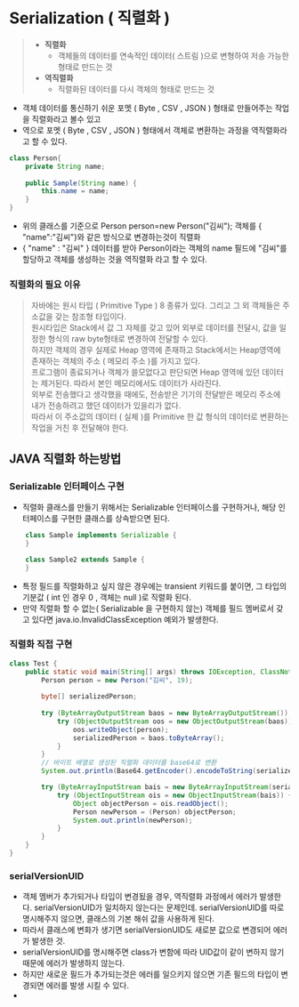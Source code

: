 # Serialization ( 직렬화 )

> - **직렬화**
>   -  객체들의 데이터를 연속적인 데이터( 스트림 )으로 변형하여 저송 가능한 형태로 만드는 것
> - **역직렬화**
>   -  직렬화된 데이터를 다시 객체의 형태로 만드는 것

- 객체 데이터를 통신하기 쉬운 포멧 ( Byte , CSV , JSON ) 형태로 만들어주는 작업을 직렬화라고 볼수 있고
-  역으로 포멧 ( Byte , CSV , JSON ) 형태에서 객체로 변환하는 과정을 역직렬화라고 할 수 있다.

```java
class Person{
	private String name;
    
    public Sample(String name) {
        this.name = name;
    }
}

```
- 위의 클래스를 기준으로 Person person=new Person("김씨"); 객체를 { "name":"김씨"}와 같은 방식으로 변경하는것이 직렬화
- { "name" : "김씨" } 데이터를 받아 Person이라는 객체의 name 필드에 "김씨"를 할당하고 객체를 생성하는 것을 역직렬화 라고 할 수 있다.


### 직렬화의 필요 이유
> 자바에는 원시 타입 ( Primitive Type ) 8 종류가 있다. 그리고 그 외 객체들은 주소값을 갖는 참조형 타입이다. <br/>
> 원시타입은 Stack에서 값 그 자체를 갖고 있어 외부로 데이터를 전달시, 값을 일정한 형식의 raw byte형태로 변경하여 전달할 수 있다.<br/>
> 하지만 객체의 경우 실제로 Heap 영역에 존재하고 Stack에서는 Heap영역에 존재하는 객체의 주소 ( 메모리 주소 )를 가지고 있다.<br/>
> 프로그램이 종료되거나 객체가 쓸모없다고 판단되면 Heap 영역에 있던 데이터는 제거된다. 따라서 본인 메모리에서도 데이터가 사라진다.<br/>
> 외부로 전송했다고 생각했을 때에도, 전송받은 기기의 전달받은 메모리 주소에 내가 전송하려고 했던 데이터가 있을리가 없다.<br/>
> 따라서 이 주소값의 데이터 ( 실체 )를 Primitive 한 값 형식의 데이터로 변환하는 작업을 거친 후 전달해야 한다.



## JAVA 직렬화 하는방법

### Serializable 인터페이스 구현
- 직렬화 클래스를 만들기 위해서는 Serializable 인터페이스를 구현하거나, 해당 인터페이스를 구현한 클래스를 상속받으면 된다. 
```java
    class Sample implements Serializable {
    }

    class Sample2 extends Sample {
    }    
```
- 특정 필드를 직렬화하고 싶지 않은 경우에는 transient 키워드를 붙이면, 그 타입의 기분값 ( int 인 경우 0 , 객체는 null )로 직렬화 된다.
- 만약 직렬화 할 수 없는( Serializable 을 구현하지 않는) 객체를 필드 멤버로서 갖고 있다면 java.io.InvalidClassException 예외가 발생한다.


### 직렬화 직접 구현
```java
class Test {
    public static void main(String[] args) throws IOException, ClassNotFoundException {
        Person person = new Person("김씨", 19);
        
        byte[] serializedPerson;
        
        try (ByteArrayOutputStream baos = new ByteArrayOutputStream()) {
            try (ObjectOutputStream oos = new ObjectOutputStream(baos)) {
                oos.writeObject(person);
                serializedPerson = baos.toByteArray();
            }
        }
        // 바이트 배열로 생성된 직렬화 데이터를 base64로 변환
        System.out.println(Base64.getEncoder().encodeToString(serializedPerson));

        try (ByteArrayInputStream bais = new ByteArrayInputStream(serializedPerson)) {
            try (ObjectInputStream ois = new ObjectInputStream(bais)) {
                Object objectPerson = ois.readObject();
                Person newPerson = (Person) objectPerson;
                System.out.println(newPerson);
            }
        }
    }
}
```



### serialVersionUID
- 객체 멤버가 추가되거나 타입이 변경됬을 경우, 역직렬화 과정에서 에러가 발생한다. serialVersionUID가 일치하지 않는다는 문제인데.
serialVersionUID를 따로 명시해주지 않으면, 클래스의 기본 해쉬 값을 사용하게 된다.
- 따라서 클래스에 변화가 생기면 serialVersionUID도 새로분 값으로 변경되어 에러가 발생한 것.
- serialVersionUID를 명시해주면 class가 변함에 따라 UID값이 같이 변하지 않기 때문에 에러가 발생하지 않는다.
- 하지만 새로운 필드가 추가되는것은 에러를 일으키지 않으면 기존 필드의 타입이 변경되면 에러를 발생 시킬 수 있다.
- 